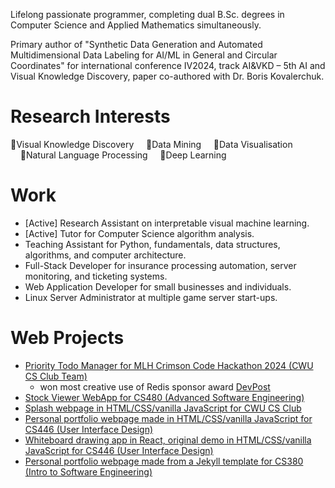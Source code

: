 Lifelong passionate programmer, completing dual B.Sc. degrees in Computer Science and Applied Mathematics simultaneously.

Primary author of "Synthetic Data Generation and Automated Multidimensional Data Labeling for AI/ML in General and Circular Coordinates" for international conference IV2024, track AI&VKD – 5th AI and Visual Knowledge Discovery, paper co-authored with Dr. Boris Kovalerchuk.

# Research Interests
🔹Visual Knowledge Discovery
&nbsp;&nbsp;&nbsp;&nbsp;🔹Data Mining
&nbsp;&nbsp;&nbsp;&nbsp;🔹Data Visualisation
&nbsp;&nbsp;&nbsp;&nbsp;🔹Natural Language Processing
&nbsp;&nbsp;&nbsp;&nbsp;🔹Deep Learning

# Work
- [Active] Research Assistant on interpretable visual machine learning.
- [Active] Tutor for Computer Science algorithm analysis.
- Teaching Assistant for Python, fundamentals, data structures, algorithms, and computer architecture.
- Full-Stack Developer for insurance processing automation, server monitoring, and ticketing systems.
- Web Application Developer for small businesses and individuals.
- Linux Server Administrator at multiple game server start-ups. 

# Web Projects
- [Priority Todo Manager for MLH Crimson Code Hackathon 2024 (CWU CS Club Team)](https://github.com/CWUsers/Priority-Todo-Manager)    
  - won most creative use of Redis sponsor award [DevPost](https://devpost.com/software/priority-todo-manager)    
- [Stock Viewer WebApp for CS480 (Advanced Software Engineering)](https://github.com/CS480-Group-E/StockViewer-WebApp)    
- [Splash webpage in HTML/CSS/vanilla JavaScript for CWU CS Club](https://cwu-cs-club.github.io/club-webpage-splash/)    
- [Personal portfolio webpage made in HTML/CSS/vanilla JavaScript for CS446 (User Interface Design)](https://avaavarai.github.io/cs446-portfolio-webpage/)    
- [Whiteboard drawing app in React, original demo in HTML/CSS/vanilla JavaScript for CS446 (User Interface Design)](https://avaavarai.github.io/CS446_MapMaker/)  
- [Personal portfolio webpage made from a Jekyll template for CS380 (Intro to Software Engineering)](https://avaavarai.github.io/AvaAvarai.github.io.CS380/)    
